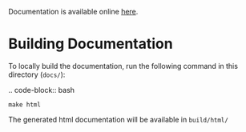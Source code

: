 Documentation is available online [here](https://geosynth.readthedocs.io/en/latest/).

# Building Documentation
To locally build the documentation, run the following command in this directory (`docs/`):

.. code-block:: bash

    make html

The generated html documentation will be available in `build/html/`
